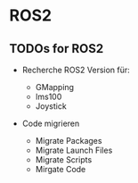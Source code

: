 # ROS2

## TODOs for ROS2

- Recherche ROS2 Version für:
    - GMapping
    - lms100
    - Joystick

- Code migrieren
    - Migrate Packages
    - Migrate Launch Files
    - Migrate Scripts
    - Mirgate Code